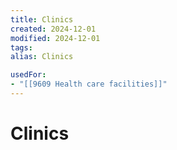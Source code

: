 ```yaml
---
title: Clinics
created: 2024-12-01
modified: 2024-12-01
tags: 
alias: Clinics

usedFor:
- "[[9609 Health care facilities]]"
---
```

# Clinics
